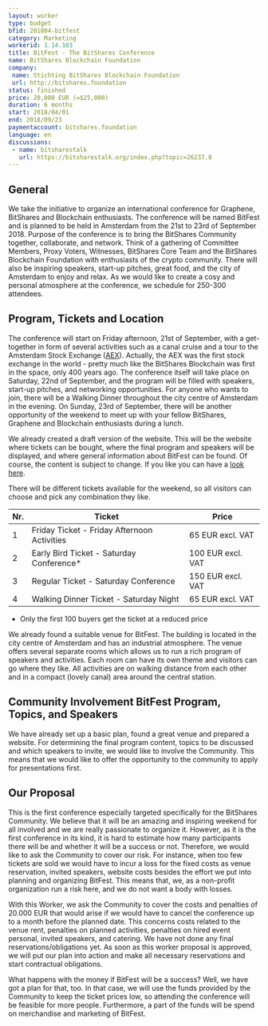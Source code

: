 ```yaml
---
layout: worker
type: budget
bfid: 201804-bitfest
category: Marketing
workerid: 1.14.103
title: BitFest - The BitShares Conference
name: BitShares Blockchain Foundation
company:
 name: Stichting BitShares Blockchain Foundation
 url: http://bitshares.foundation
status: finished
price: 20,000 EUR (=$25,000)
duration: 6 months
start: 2018/04/01
end: 2018/09/23
paymentaccount: bitshares.foundation
language: en
discussions:
 - name: bitsharestalk
   url: https://bitsharestalk.org/index.php?topic=26237.0
---
```


## General
We take the initiative to organize an international conference for Graphene, BitShares and Blockchain enthusiasts. The conference will be named BitFest and is planned to be held in Amsterdam from the 21st to 23rd of September 2018. Purpose of the conference is to bring the BitShares Community together, collaborate, and network. Think of a gathering of Committee Members, Proxy Voters, Witnesses, BitShares Core Team and the BitShares Blockchain Foundation with enthusiasts of the crypto community. There will also be inspiring speakers, start-up pitches, great food, and the city of Amsterdam to enjoy and relax. As we would like to create a cosy and personal atmosphere at the conference, we schedule for 250-300 attendees. 

## Program, Tickets and Location
The conference will start on Friday afternoon, 21st of September, with a get-together in form of several activities such as a canal cruise and a tour to the Amsterdam Stock Exchange ([AEX](https://www.aex.nl/amsterdam-exchange-experience)). Actually, the AEX was the first stock exchange in the world - pretty much like the BitShares Blockchain was first in the space, only 400 years ago. The conference itself will take place on Saturday, 22nd of September, and the program will be filled with speakers, start-up pitches, and networking opportunities. For anyone who wants to join, there will be a Walking Dinner throughout the city centre of Amsterdam in the evening. On Sunday, 23rd of September, there will be another opportunity of the weekend to meet up with your fellow BitShares, Graphene and Blockchain enthusiasts during a lunch.

We already created a draft version of the website. This will be the website where tickets can be bought, where the final program and speakers will be displayed, and where general information about BitFest can be found. Of course, the content is subject to change. If you like you can have a [look here](https://bitfestamsterdam.eventbrite.co.uk).

There will be different tickets available for the weekend, so all visitors can choose and pick any combination they like.

 | Nr. | Ticket | Price |
 | --- | ------ | ----- |
 | 1   | Friday Ticket - Friday Afternoon Activities | 65 EUR excl. VAT |
 | 2 | Early Bird Ticket - Saturday Conference*  | 100 EUR excl. VAT | 
 | 3 | Regular Ticket - Saturday Conference | 150 EUR excl. VAT |
 | 4 | Walking Dinner Ticket - Saturday Night | 65 EUR excl. VAT |

* Only the first 100 buyers get the ticket at a reduced price 

We already found a suitable venue for BitFest. The building is located in the city centre of Amsterdam and has an industrial atmosphere. The venue offers several separate rooms which allows us to run a rich program of speakers and activities. Each room can have its own theme and visitors can go where they like. All activities are on walking distance from each other and in a compact (lovely canal) area around the central station.

## Community Involvement BitFest Program, Topics, and Speakers
We have already set up a basic plan, found a great venue and prepared a website. For determining the final program content, topics to be discussed and which speakers to invite, we would like to involve the Community. This means that we would like to offer the opportunity to the community to apply for presentations first.

## Our Proposal
This is the first conference especially targeted specifically for the BitShares Community. We believe that it will be an amazing and inspiring weekend for all involved and we are really passionate to organize it. However, as it is the first conference in its kind, it is hard to estimate how many participants there will be and whether it will be a success or not. Therefore, we would like to ask the Community to cover our risk. For instance, when too few tickets are sold we would have to incur a loss for the fixed costs as venue reservation, invited speakers, website costs besides the effort we put into planning and organizing BitFest. This means that, we, as a non-profit organization run a risk here, and we do not want a body with losses.

With this Worker, we ask the Community to cover the costs and penalties of 20.000 EUR that would arise if we would have to cancel the conference up to a month before the planned date. This concerns costs related to the venue rent, penalties on planned activities, penalties on hired event personal, invited speakers, and catering. We have not done any final reservations/obligations yet. As soon as this worker proposal is approved, we will put our plan into action and make all necessary reservations and start contractual obligations.

What happens with the money if BitFest will be a success? Well, we have got a plan for that, too. In that case, we will use the funds provided by the Community to keep the ticket prices low, so attending the conference will be feasible for more people. Furthermore, a part of the funds will be spend on merchandise and marketing of BitFest.
